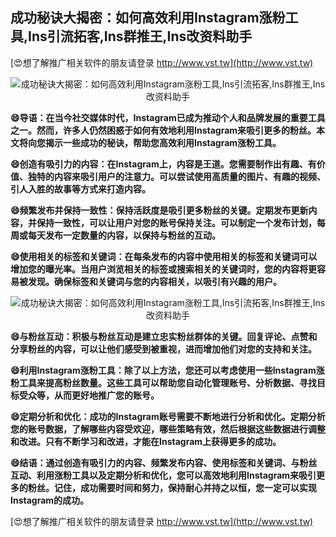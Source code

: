 ## **成功秘诀大揭密：如何高效利用Instagram涨粉工具,Ins引流拓客,Ins群推王,Ins改资料助手**

[😍想了解推广相关软件的朋友请登录 http://www.vst.tw](http://www.vst.tw)

 <center><img src="https://vst.tw/MP4/tuiguang/png/5.png" alt="成功秘诀大揭密：如何高效利用Instagram涨粉工具,Ins引流拓客,Ins群推王,Ins改资料助手"></center>

**😄导语：在当今社交媒体时代，Instagram已成为推动个人和品牌发展的重要工具之一。然而，许多人仍然困惑于如何有效地利用Instagram来吸引更多的粉丝。本文将向您揭示一些成功的秘诀，帮助您高效利用Instagram涨粉工具。**

**😄创造有吸引力的内容：在Instagram上，内容是王道。您需要制作出有趣、有价值、独特的内容来吸引用户的注意力。可以尝试使用高质量的图片、有趣的视频、引人入胜的故事等方式来打造内容。**

**😄频繁发布并保持一致性：保持活跃度是吸引更多粉丝的关键。定期发布更新内容，并保持一致性，可以让用户对您的账号保持关注。可以制定一个发布计划，每周或每天发布一定数量的内容，以保持与粉丝的互动。**

**😄使用相关的标签和关键词：在每条发布的内容中使用相关的标签和关键词可以增加您的曝光率。当用户浏览相关的标签或搜索相关的关键词时，您的内容将更容易被发现。确保标签和关键词与您的内容相关，以吸引有兴趣的用户。**

 <center><img src="https://vst.tw/MP4/tuiguang/png/0.png" alt="成功秘诀大揭密：如何高效利用Instagram涨粉工具,Ins引流拓客,Ins群推王,Ins改资料助手"></center>

**😄与粉丝互动：积极与粉丝互动是建立忠实粉丝群体的关键。回复评论、点赞和分享粉丝的内容，可以让他们感受到被重视，进而增加他们对您的支持和关注。**

**😄利用Instagram涨粉工具：除了以上方法，您还可以考虑使用一些Instagram涨粉工具来提高粉丝数量。这些工具可以帮助您自动化管理账号、分析数据、寻找目标受众等，从而更好地推广您的账号。**

**😄定期分析和优化：成功的Instagram账号需要不断地进行分析和优化。定期分析您的账号数据，了解哪些内容受欢迎，哪些策略有效，然后根据这些数据进行调整和改进。只有不断学习和改进，才能在Instagram上获得更多的成功。**

**😄结语：通过创造有吸引力的内容、频繁发布内容、使用标签和关键词、与粉丝互动、利用涨粉工具以及定期分析和优化，您可以高效地利用Instagram来吸引更多的粉丝。记住，成功需要时间和努力，保持耐心并持之以恒，您一定可以实现Instagram的成功。**

[😍想了解推广相关软件的朋友请登录 http://www.vst.tw](http://www.vst.tw)



